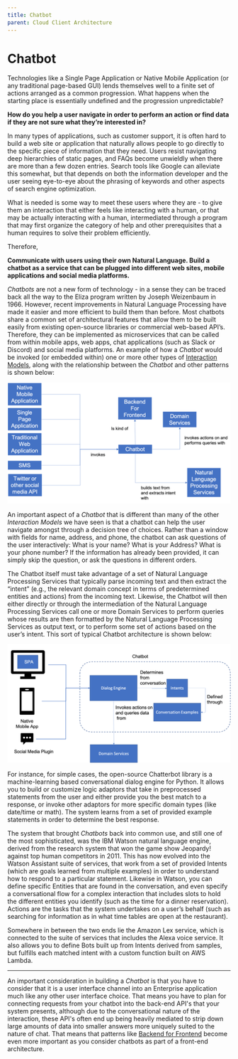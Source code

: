 ```yaml
---
title: Chatbot
parent: Cloud Client Architecture
---
```

# Chatbot

Technologies like a Single Page Application or Native Mobile Application (or any traditional page-based GUI) lends themselves well to a finite set of actions arranged as a common progression.  What happens when the starting place is essentially undefined and the progression unpredictable?  

**How do you help a user navigate in order to perform an action or find data if they are not sure what they’re interested in?**

In many types of applications, such as customer support, it is often hard to build a web site or application that naturally allows people to go directly to the specific piece of information that they need. Users resist navigating deep hierarchies of static pages, and FAQs become unwieldly when there are more than a few dozen entries. Search tools like Google can alleviate this somewhat, but that depends on both the information developer and the user seeing eye-to-eye about the phrasing of keywords and other aspects of search engine optimization. 

What is needed is some way to meet these users where they are - to give them an interaction that either feels like interacting with a human, or that may be actually interacting with a human, intermediated through a program that may first organize the category of help and other prerequisites that a human requires to solve their problem efficiently.

Therefore,

**Communicate with users using their own Natural Language.  Build a chatbot as a service that can be plugged into different web sites, mobile applications and social media platforms.**

*Chatbots* are not a new form of technology - in a sense they can be traced back all the way to the Eliza program written by Joseph Weizenbaum in 1966. However, recent improvements in Natural Language Processing have made it easier and more efficient to build them than before.  Most chatbots share a common set of architectural features that allow them to be built easily from existing open-source libraries or commercial web-based API’s.  Therefore, they can be implemented as microservices that can be called from within mobile apps, web apps, chat applications (such as Slack or Discord) and social media platforms.  An example of how a *Chatbot* would be invoked (or embedded within) one or more other types of [Interaction Models](Interaction-Model.md), along with the relationship between the *Chatbot* and other patterns is shown below:
 
![Chatbot Relationships](../assets/ChatbotRelationships.png)

An important aspect of a *Chatbot* that is different than many of the other *Interaction Models* we have seen is that a chatbot can help the user navigate amongst through a decision tree of choices.  Rather than a window with fields for name, address, and phone, the chatbot can ask questions of the user interactively: What is your name? What is your Address? What is your phone number?  If the information has already been provided, it can simply skip the question, or ask the questions in different orders. 

The Chatbot itself must take advantage of a set of Natural Language Processing Services that typically parse incoming text and then extract the “intent” (e.g., the relevant domain concept in terms of predetermined entities and actions) from the incoming text.  Likewise, the Chatbot will then either directly or through the intermediation of the Natural Language Processing Services call one or more Domain Services to perform queries whose results are then formatted by the Natural Language Processing Services as output text, or to perform some set of actions based on the user’s intent.  This sort of typical Chatbot architecture is shown below:
 
![Chatbot Interactions](../assets/ChatbotArchitecture.png)

For instance, for simple cases, the open-source Chatterbot library is a machine-learning based conversational dialog engine for Python.  It allows you to build or customize logic adaptors that take in preprocessed statements from the user and either provide you the best match to a response, or invoke other adaptors for more specific domain types (like date/time or math).  The system learns from a set of provided example statements in order to determine the best response.

The system that brought *Chatbots* back into common use, and still one of the most sophisticated, was the IBM Watson natural language engine, derived from the research system that won the game show Jeopardy! against top human competitors in 2011.  This has now evolved into the Watson Assistant suite of services, that work from a set of provided Intents (which are goals learned from multiple examples) in order to understand how to respond to a particular statement.  Likewise in Watson, you can define specific Entities that are found in the conversation, and even specify a conversational flow for a complex interaction that includes slots to hold the different entities you identify (such as the time for a dinner reservation).  Actions are the tasks that the system undertakes on a user’s behalf (such as searching for information as in what time tables are open at the restaurant). 

Somewhere in between the two ends lie the Amazon Lex service, which is connected to the suite of services that includes the Alexa voice service.  It also allows you to define Bots built up from Intents derived from samples, but fulfills each matched intent with a custom function built on AWS Lambda.

* * *

An important consideration in building a *Chatbot* is that you have to consider that it is a user interface channel into an Enterprise application much like any other user interface choice. That means you have to plan for connecting requests from your chatbot into the back-end API's that your system presents, although due to the conversational nature of the interaction, these API's often end up being heavily mediated to strip down large amounts of data into smaller answers more uniquely suited to the nature of chat. That means that patterns like [Backend for Frontend](../Microservices/Backend-For-Frontend.md) become even more important as you consider chatbots as part of a front-end architecture.
